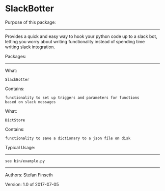 SlackBotter
===========
Purpose of this package:
************************
Provides a quick and easy way to hook your
python code up to a slack bot, letting you
worry about writing functionality instead of
spending time writing slack integration.

Packages:
*********
What:

    SlackBotter

Contains:

    functionality to set up triggers and parameters for functions
    based on slack messages

What:

    DictStore

Contains:

    functionality to save a dictionary to a json file on disk

Typical Usage:
**************
    see bin/example.py
***
Authors: Stefan Finseth

Version: 1.0 of 2017-07-05
